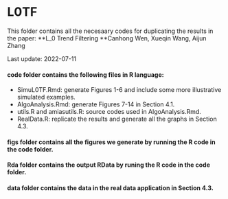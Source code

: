 # L0TF
This folder contains all the necesaary codes for duplicating the results in the  paper: 
**L_0 Trend Filtering
**Canhong Wen, Xueqin Wang, Aijun Zhang

Last update: 2022-07-11

#### __code__ folder contains the following files in R language:
* SimuL0TF.Rmd: generate Figures 1-6 and include some more illustrative simulated examples.
* AlgoAnalysis.Rmd: generate Figures 7-14 in Section 4.1.
* utils.R and amiasutils.R: source codes used in AlgoAnalysis.Rmd.
* RealData.R: replicate the results and generate all the graphs in Section 4.3.

#### __figs__ folder contains all the figures we generate by running the R code in the __code__ folder.

#### __Rda__ folder contains the output RData by runing the R code in the __code__ folder.

#### __data__ folder contains the data in the real data application in Section 4.3.
